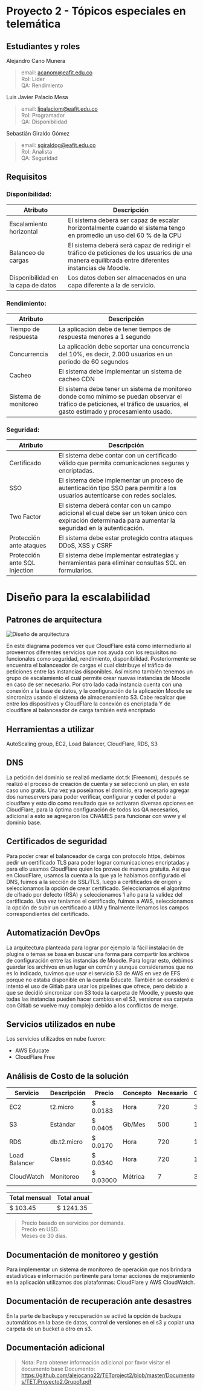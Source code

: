 # Proyecto 2 - Tópicos especiales en telemática
## Estudiantes y roles
Alejandro Cano Munera 
> email: acanom@eafit.edu.co <br/>
> Rol: Líder <br/>
> QA: Rendimiento <br/>

Luis Javier Palacio Mesa 
> email: ljpalaciom@eafit.edu.co <br/>
> Rol: Programador <br/>
> QA: Disponibilidad <br/>

Sebastián Giraldo Gómez 
> email: sgiraldog@eafit.edu.co <br/>
> Rol: Analista <br/>
> QA: Seguridad <br/>

## Requisitos 
### Disponibilidad: 
| Atributo | Descripción |
| ------ | ------ |
| Escalamiento horizontal | El sistema deberá ser capaz de escalar horizontalmente cuando el sistema tengo en promedio un uso del 60 % de la CPU |
| Balanceo de cargas | El sistema deberá será capaz de redirigir el tráfico de peticiones de los usuarios de una manera equilibrada entre diferentes instancias de Moodle. |
| Disponibilidad en la capa de datos | Los datos deben ser almacenados en una capa diferente a la de servicio. |

### Rendimiento: 
| Atributo | Descripción |
| ------ | ------ |
| Tiempo de respuesta | La aplicación debe de tener tiempos de respuesta menores a 1 segundo |
| Concurrencia | La aplicación debe soportar una concurrencia del 10%, es decir, 2.000 usuarios en un periodo de 60 segundos |
| Cacheo | El sistema debe implementar un sistema de cacheo CDN  |
| Sistema de monitoreo | El sistema debe tener un sistema de monitoreo donde como mínimo se puedan observar el tráfico de peticiones, el tráfico de usuarios, el gasto estimado y procesamiento usado. |

### Seguridad: 
| Atributo | Descripción |
| ------ | ------ |
| Certificado | El sistema debe contar con un certificado válido que permita comunicaciones seguras y encriptadas. |
| SSO | El sistema debe implementar un proceso de autenticación tipo SSO para permitir a los usuarios autenticarse con redes sociales. |
| Two Factor | El sistema deberá contar con un campo adicional el cual debe ser un token único con expiración determinada para aumentar la seguridad en la autenticación. |
| Protección ante ataques | El sistema debe estar protegido contra ataques DDoS, XSS y CSRF |
| Protección ante SQL Injection | El sistema debe implementar estrategias y herramientas para eliminar consultas SQL en formularios. |

# Diseño para la escalabilidad
## Patrones de arquitectura
![Diseño de arquitectura](https://github.com/alejocano22/TETproject2/blob/master/Diagramas/Diagrama%20de%20dise%C3%B1o.jpeg)


En este diagrama podemos ver que CloudFlare está como intermediario al proveernos diferentes servicios que nos ayuda con los requisitos no funcionales como seguridad, rendimiento, disponibilidad. Posteriormente se encuentra el balanceador de cargas el cual distribuye el tráfico de peticiones entre las instancias disponibles. Así mismo también tenemos un grupo de escalamiento el cuál permite crear nuevas instancias de Moodle en caso de ser necesario. Por otro lado cada instancia cuenta con una conexión a la base de datos, y la configuración de la aplicación Moodle se sincroniza usando el sistema de almacenamiento S3.
Cabe recalcar que entre los dispositivos y CloudFlare la conexión es encriptada
Y de cloudflare al balanceador de carga también está encriptado
## Herramientas a utilizar
AutoScaling group, EC2, Load Balancer, CloudFlare, RDS, S3

## DNS
La petición del dominio se realizó mediante dot.tk (Freenom), después se realizó el proceso de creación de cuenta y se seleccionó un plan, en este caso uno gratis. Una vez ya poseíamos el dominio, era necesario agregar dos nameservers para poder verificar, configurar y ceder el poder a cloudfare y esto dio como resultado que se activaran diversas opciones en CloudFlare, para la óptima configuración de todos los QA necesarios, adicional a esto se agregaron los CNAMES para funcionar con www y el dominio base.

## Certificados de seguridad
Para poder crear el balanceador de carga con protocolo https, debimos pedir un certificado TLS para poder lograr comunicaciones encriptadas y para ello usamos CloudFlare quien los provee de manera gratuita. Así que en CloudFlare, usamos la cuenta a la que ya le habíamos configurado el DNS, fuimos a la sección de SSL/TLS, luego a certificados de origen y seleccionamos la opción de crear certificado. Seleccionamos el algoritmo de cifrado por defecto (RSA) y seleccionamos 1 año para la validez del certificado.
Una vez teníamos el certificado, fuimos a AWS, seleccionamos la opción de subir un certificado a IAM y finalmente llenamos los campos correspondientes del certificado.

## Automatización DevOps
La arquitectura planteada para lograr por ejemplo la fácil instalación de plugins o temas se basa en buscar una forma para compartir los archivos de configuración entre las instancias de Moodle. Para lograr esto, debimos guardar los archivos en un lugar en común y aunque consideramos que no es lo indicado, tuvimos que usar el servicio S3 de AWS en vez de EFS porque no estaba disponible en la cuenta Educate. 
También se consideró e intentó el uso de Gitlab para usar los pipelines que ofrece, pero debido a que se decidió sincronizar con S3 toda la carpeta de Moodle, y puesto que todas las instancias pueden hacer cambios en el S3, versionar esa carpeta con Gitlab se vuelve muy complejo debido a los conflictos de merge.

## Servicios utilizados en nube
Los servicios utilizados en nube fueron:
- AWS Educate
- CloudFlare Free

## Análisis de Costo de la solución
| Servicio | Descripción | Precio | Concepto | Necesario | Cantidad | Total | 
| ------ | ------ | ------ | ------ | ------ | ------ | ------ |
| EC2 | t2.micro | $ 0.0183 | Hora | 720 | 3 | $ 40.18 |
| S3 | Estándar | $ 0.0405 | Gb/Mes | 500 | 1 | $ 20.25 | 
| RDS | db.t2.micro | $ 0.0170 | Hora | 720 | 1 | $ 12.24 | 
| Load Balancer | Classic | $ 0.0340 | Hora | 720 | 1 | $ 24.48 | 
| CloudWatch | Monitoreo | $ 0.03000 | Métrica | 7 | 3 | $ 6.30 |

| Total mensual | Total anual |
| ------ | ------ | 
| $ 103.45 | $ 1241.35 |

> Precio basado en servicios por demanda.<br/>
> Precio en USD. <br/>
> Meses de 30 días. <br/>

## Documentación de monitoreo y gestión
Para implementar un sistema de monitoreo de operación que nos brindara estadísticas e información pertinente para tomar acciones de mejoramiento en la aplicación utilizamos dos plataformas: CloudFlare y AWS CloudWatch. 

## Documentación de recuperación ante desastres
En la parte de backups y recuperación se activó la opción de backups automáticos en la base de datos, control de versiones en el s3 y copiar una carpeta de un bucket a otro en s3.

## Documentación adicional
> Nota: Para obtener información adicional por favor visitar el documento base
> Documento: https://github.com/alejocano22/TETproject2/blob/master/Documentos/TET.Proyecto2.Grupo1.pdf
